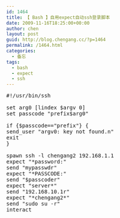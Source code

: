 ```yaml
---
id: 1464
title: 【 Bash 】自用expect自动ssh登录脚本
date: 2009-11-16T18:25:00+00:00
author: chen
layout: post
guid: http://blog.chengang.cc/?p=1464
permalink: /1464.html
categories:
  - 备忘
tags:
  - bash
  - expect
  - ssh
---
```

<pre class="brush: bash">#!/usr/bin/ssh

set arg0 [lindex $argv 0]
set passcode "prefix$arg0"

if {$passcode=="prefix"} {
send_user "argv0: key not found.n"
exit
}

spawn ssh -l chengang2 192.168.1.1
expect "*password:"
send "mypasswdr"
expect "*PASSCODE:"
send "$passcoder"
expect "server*"
send "192.168.10.1r"
expect "*chengang2*"
send "sudo su -r"
interact
</pre>